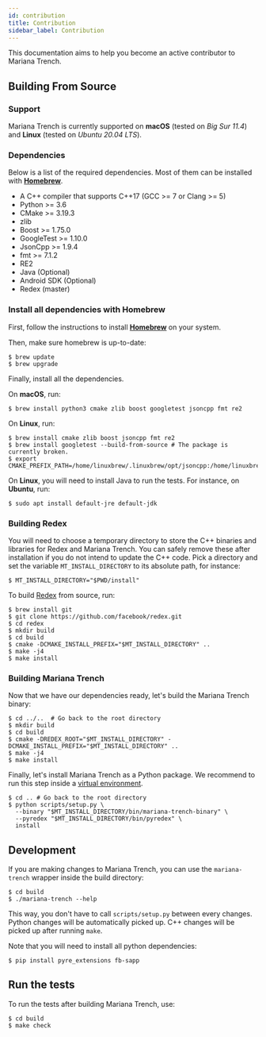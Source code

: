 ```yaml
---
id: contribution
title: Contribution
sidebar_label: Contribution
---
```


This documentation aims to help you become an active contributor to Mariana Trench.

## Building From Source

### Support

Mariana Trench is currently supported on **macOS** (tested on *Big Sur 11.4*) and **Linux** (tested on *Ubuntu 20.04 LTS*).

### Dependencies

Below is a list of the required dependencies. Most of them can be installed with **[Homebrew](https://brew.sh/)**.

* A C++ compiler that supports C++17 (GCC >= 7 or Clang >= 5)
* Python >= 3.6
* CMake >= 3.19.3
* zlib
* Boost >= 1.75.0
* GoogleTest >= 1.10.0
* JsonCpp >= 1.9.4
* fmt >= 7.1.2
* RE2
* Java (Optional)
* Android SDK (Optional)
* Redex (master)

### Install all dependencies with Homebrew

First, follow the instructions to install **[Homebrew](https://brew.sh/)** on your system.

Then, make sure homebrew is up-to-date:
```shell
$ brew update
$ brew upgrade
```

Finally, install all the dependencies.

On **macOS**, run:
```shell
$ brew install python3 cmake zlib boost googletest jsoncpp fmt re2
```

On **Linux**, run:
```shell
$ brew install cmake zlib boost jsoncpp fmt re2
$ brew install googletest --build-from-source # The package is currently broken.
$ export CMAKE_PREFIX_PATH=/home/linuxbrew/.linuxbrew/opt/jsoncpp:/home/linuxbrew/.linuxbrew/opt/zlib
```

On **Linux**, you will need to install Java to run the tests. For instance, on **Ubuntu**, run:
```shell
$ sudo apt install default-jre default-jdk
```

### Building Redex

You will need to choose a temporary directory to store the C++ binaries and libraries for Redex and Mariana Trench. You can safely remove these after installation if you do not intend to update the C++ code. Pick a directory and set the variable `MT_INSTALL_DIRECTORY` to its absolute path, for instance:
```shell
$ MT_INSTALL_DIRECTORY="$PWD/install"
```

To build [Redex](https://fbredex.com/) from source, run:
```shell
$ brew install git
$ git clone https://github.com/facebook/redex.git
$ cd redex
$ mkdir build
$ cd build
$ cmake -DCMAKE_INSTALL_PREFIX="$MT_INSTALL_DIRECTORY" ..
$ make -j4
$ make install
```

### Building Mariana Trench

Now that we have our dependencies ready, let's build the Mariana Trench binary:
```shell
$ cd ../..  # Go back to the root directory
$ mkdir build
$ cd build
$ cmake -DREDEX_ROOT="$MT_INSTALL_DIRECTORY" -DCMAKE_INSTALL_PREFIX="$MT_INSTALL_DIRECTORY" ..
$ make -j4
$ make install
```

Finally, let's install Mariana Trench as a Python package.
We recommend to run this step inside a [virtual environment](https://packaging.python.org/tutorials/installing-packages/#creating-virtual-environments).
```shell
$ cd .. # Go back to the root directory
$ python scripts/setup.py \
  --binary "$MT_INSTALL_DIRECTORY/bin/mariana-trench-binary" \
  --pyredex "$MT_INSTALL_DIRECTORY/bin/pyredex" \
  install
```

## Development

If you are making changes to Mariana Trench, you can use the `mariana-trench` wrapper inside the build directory:
```shell
$ cd build
$ ./mariana-trench --help
```

This way, you don't have to call `scripts/setup.py` between every changes.
Python changes will be automatically picked up.
C++ changes will be picked up after running `make`.

Note that you will need to install all python dependencies:
```shell
$ pip install pyre_extensions fb-sapp
```

## Run the tests

To run the tests after building Mariana Trench, use:
```shell
$ cd build
$ make check
```

